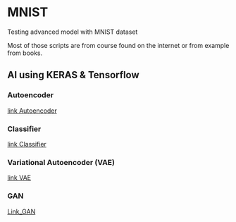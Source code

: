 # MNIST
Testing advanced model with MNIST dataset

Most of those scripts are from course found on the internet or from example from books.

## AI using KERAS & Tensorflow

### Autoencoder
[link Autoencoder](https://github.com/nakmuayFarang/start-with-MNIST/tree/master/Keras/AutoEncoder)

### Classifier

[link Classifier](https://github.com/nakmuayFarang/start-with-MNIST/tree/master/Keras//classifier)

### Variational Autoencoder (VAE)

[link VAE](https://github.com/nakmuayFarang/start-with-MNIST/tree/master/Keras/VAE)

### GAN

[Link_GAN](https://github.com/nakmuayFarang/start-with-MNIST/tree/master/Keras/GAN)
